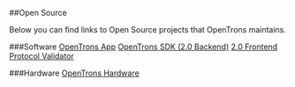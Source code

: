 ##Open Source

Below you can find links to Open Source projects that OpenTrons maintains.

###Software
[OpenTrons App](https://github.com/OpenTrons/otone_frontend)
[OpenTrons SDK (2.0 Backend)](https://github.com/OpenTrons/opentrons_sdk)
[2.0 Frontend](https://github.com/OpenTrons/robot_frontend_v2)
[Protocol Validator](https://github.com/OpenTrons/protocol_validator)

###Hardware
[OpenTrons Hardware](https://github.com/OpenTrons/otone_hardware)
